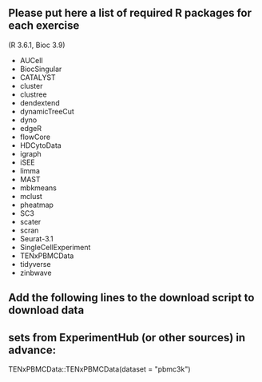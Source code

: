 ## Please put here a list of required R packages for each exercise

(R 3.6.1, Bioc 3.9)

- AUCell
- BiocSingular
- CATALYST
- cluster
- clustree
- dendextend
- dynamicTreeCut
- dyno
- edgeR
- flowCore
- HDCytoData
- igraph
- iSEE
- limma
- MAST
- mbkmeans
- mclust
- pheatmap
- SC3
- scater
- scran
- Seurat-3.1
- SingleCellExperiment
- TENxPBMCData
- tidyverse
- zinbwave

## Add the following lines to the download script to download data 
## sets from ExperimentHub (or other sources) in advance:
TENxPBMCData::TENxPBMCData(dataset = "pbmc3k")

